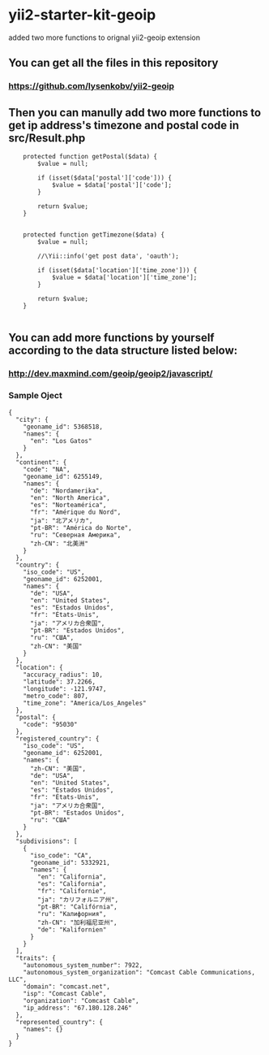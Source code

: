 # yii2-starter-kit-geoip
added two more functions to orignal yii2-geoip extension

## You can get all the files in this repository
### https://github.com/lysenkobv/yii2-geoip


## Then you can manully add two more functions to get ip address's timezone and postal code in src/Result.php

```
    protected function getPostal($data) {
        $value = null;

        if (isset($data['postal']['code'])) {
            $value = $data['postal']['code'];
        }

        return $value;
    }


    protected function getTimezone($data) {
        $value = null;
        
        //\Yii::info('get post data', 'oauth');

        if (isset($data['location']['time_zone'])) {
            $value = $data['location']['time_zone'];
        }

        return $value;
    }


```

## You can add more functions by yourself according to the data structure listed below:

### http://dev.maxmind.com/geoip/geoip2/javascript/

### Sample Oject
```
{
  "city": {
    "geoname_id": 5368518,
    "names": {
      "en": "Los Gatos"
    }
  },
  "continent": {
    "code": "NA",
    "geoname_id": 6255149,
    "names": {
      "de": "Nordamerika",
      "en": "North America",
      "es": "Norteamérica",
      "fr": "Amérique du Nord",
      "ja": "北アメリカ",
      "pt-BR": "América do Norte",
      "ru": "Северная Америка",
      "zh-CN": "北美洲"
    }
  },
  "country": {
    "iso_code": "US",
    "geoname_id": 6252001,
    "names": {
      "de": "USA",
      "en": "United States",
      "es": "Estados Unidos",
      "fr": "États-Unis",
      "ja": "アメリカ合衆国",
      "pt-BR": "Estados Unidos",
      "ru": "США",
      "zh-CN": "美国"
    }
  },
  "location": {
    "accuracy_radius": 10,
    "latitude": 37.2266,
    "longitude": -121.9747,
    "metro_code": 807,
    "time_zone": "America/Los_Angeles"
  },
  "postal": {
    "code": "95030"
  },
  "registered_country": {
    "iso_code": "US",
    "geoname_id": 6252001,
    "names": {
      "zh-CN": "美国",
      "de": "USA",
      "en": "United States",
      "es": "Estados Unidos",
      "fr": "États-Unis",
      "ja": "アメリカ合衆国",
      "pt-BR": "Estados Unidos",
      "ru": "США"
    }
  },
  "subdivisions": [
    {
      "iso_code": "CA",
      "geoname_id": 5332921,
      "names": {
        "en": "California",
        "es": "California",
        "fr": "Californie",
        "ja": "カリフォルニア州",
        "pt-BR": "Califórnia",
        "ru": "Калифорния",
        "zh-CN": "加利福尼亚州",
        "de": "Kalifornien"
      }
    }
  ],
  "traits": {
    "autonomous_system_number": 7922,
    "autonomous_system_organization": "Comcast Cable Communications, LLC",
    "domain": "comcast.net",
    "isp": "Comcast Cable",
    "organization": "Comcast Cable",
    "ip_address": "67.180.128.246"
  },
  "represented_country": {
    "names": {}
  }
}
```

